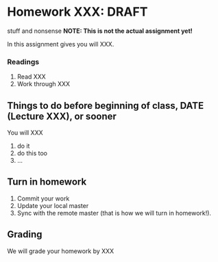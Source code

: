# Homework XXX: ****DRAFT**** 
stuff
and nonsense
**NOTE: This is not the actual assignment yet!**

In this assignment gives you will XXX.

### Readings
1. Read XXX
2. Work through XXX

## Things to do before beginning of class, **DATE (Lecture XXX)**, or sooner
You will XXX

1. do it
2. do this too
3. ...
## Turn in homework

1. Commit your work
2. Update your local master
3. Sync with the remote master (that is how we will turn in homework!).

## Grading
We will grade your homework by XXX
